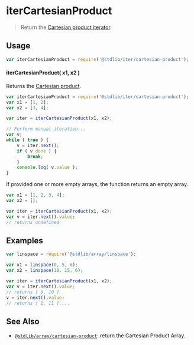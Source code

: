 <!--

@license Apache-2.0

Copyright (c) 2024 The Stdlib Authors.

Licensed under the Apache License, Version 2.0 (the "License");
you may not use this file except in compliance with the License.
You may obtain a copy of the License at

   http://www.apache.org/licenses/LICENSE-2.0

Unless required by applicable law or agreed to in writing, software
distributed under the License is distributed on an "AS IS" BASIS,
WITHOUT WARRANTIES OR CONDITIONS OF ANY KIND, either express or implied.
See the License for the specific language governing permissions and
limitations under the License.

-->

# iterCartesianProduct

> Return the [Cartesian product iterator][cartesian-product].

<section class="usage">

## Usage

```javascript
var iterCartesianProduct = require('@stdlib/iter/cartesian-product');
```

#### iterCartesianProduct( x1, x2 )

Returns the [Cartesian product][cartesian-product].

```javascript
var iterCartesianProduct = require('@stdlib/iter/cartesian-product');
var x1 = [1, 2];
var x2 = [3, 4];

var iter = iterCartesianProduct(x1, x2);

// Perform manual iteration...
var v;
while ( true ) {
    v = iter.next();
    if ( v.done ) {
        break;
    }
    console.log( v.value );
}
```

If provided one or more empty arrays, the function returns an empty array.

```javascript
var x1 = [1, 2, 3, 4];
var x2 = [];

var iter = iterCartesianProduct(x1, x2);
var v = iter.next().value;
// returns undefined
```

</section>

<!-- /.usage -->

<section class="notes">

</section>

<!-- /.notes -->

<section class="examples">

## Examples

<!-- eslint no-undef: "error" -->

```javascript
var linspace = require('@stdlib/array/linspace');

var x1 = linspace(0, 5, 6);
var x2 = linspace(10, 15, 6);

var iter = iterCartesianProduct(x1, x2);
var v = iter.next().value;
// returns [ 0, 10 ]
v = iter.next().value;
// returns [ 1, 11 ]....
```

</section>

<!-- /.examples -->

<!-- Section for related `stdlib` packages. Do not manually edit this section, as it is automatically populated. -->

<section class="related">

## See Also

-   <span class="package-name">[`@stdlib/array/cartesian-product`][@stdlib/array/cartesian-product]</span><span class="delimiter">: </span><span class="description">return the Cartesian Product Array.</span>

</section>

<!-- /.related -->

<!-- Section for all links. Make sure to keep an empty line after the `section` element and another before the `/section` close. -->

<section class="links">

[cartesian-product]: https://en.wikipedia.org/wiki/Cartesian_product

<!-- <related-links> -->

[@stdlib/array/cartesian-product]: https://github.com/stdlib-js/stdlib/tree/develop/lib/node_modules/%40stdlib/array/cartesian-product

<!-- </related-links> -->

</section>

<!-- /.links -->
